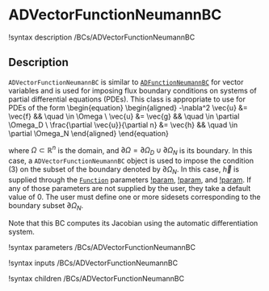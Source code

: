 # ADVectorFunctionNeumannBC

!syntax description /BCs/ADVectorFunctionNeumannBC

## Description

`ADVectorFunctionNeumannBC` is similar to [`ADFunctionNeumannBC`](bcs/ADFunctionNeumannBC) for
vector variables and is used for
imposing flux boundary conditions on systems of
partial differential equations (PDEs). This
class is appropriate to use for PDEs of the form
\begin{equation}
\begin{aligned}
  -\nabla^2 \vec{u} &= \vec{f} && \quad \in \Omega \\
  \vec{u} &= \vec{g} && \quad \in \partial \Omega_D \\
  \frac{\partial \vec{u}}{\partial n} &= \vec{h} && \quad \in \partial \Omega_N
\end{aligned}
\end{equation}

where $\Omega \subset \mathbb{R}^n$ is the domain, and $\partial
\Omega = \partial \Omega_D \cup \partial \Omega_N$ is its boundary. In
this case, a `ADVectorFunctionNeumannBC` object is used to impose the condition (3)
on the subset of the boundary denoted by $\partial \Omega_N$. In this case,
$\vec{h}$ is supplied through the [`Function`](Functions/index.md) parameters [!param](BCs/ADVectorFunctionNeumannBC/function_x), [!param](BCs/ADVectorFunctionNeumannBC/function_y), and
[!param](BCs/ADVectorFunctionNeumannBC/function_z). If any of those parameters are not supplied by the user, they
take a default value of $0$. The user must define one
or more sidesets corresponding to the boundary subset $\partial \Omega_N$.

Note that this BC computes its Jacobian using the automatic differentiation system.

!syntax parameters /BCs/ADVectorFunctionNeumannBC

!syntax inputs /BCs/ADVectorFunctionNeumannBC

!syntax children /BCs/ADVectorFunctionNeumannBC
